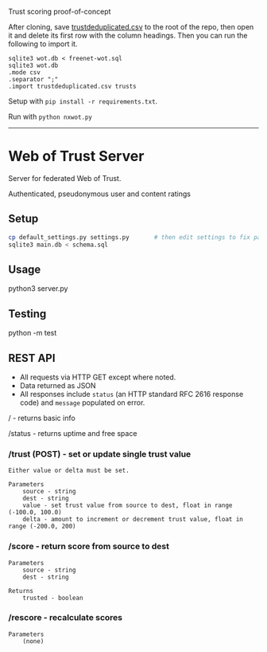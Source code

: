 Trust scoring proof-of-concept

After cloning, save [trustdeduplicated.csv](https://figshare.com/articles/dataset/The_Freenet_social_trust_graph_extracted_from_the_Web_of_Trust/4725664) to the root of the repo, then open it and delete its first row with the column headings. Then you can run the following to import it.

```
sqlite3 wot.db < freenet-wot.sql
sqlite3 wot.db
.mode csv
.separator ";"
.import trustdeduplicated.csv trusts
```

Setup with `pip install -r requirements.txt`.

Run with `python nxwot.py`

----

# Web of Trust Server
 
Server for federated Web of Trust.

Authenticated, pseudonymous user and content ratings

## Setup

```sh
cp default_settings.py settings.py       # then edit settings to fix path to code
sqlite3 main.db < schema.sql
```

## Usage

python3 server.py

## Testing

python -m test

## REST API

* All requests via HTTP GET except where noted.
* Data returned as JSON
* All responses include `status` (an HTTP standard RFC 2616 response code) and `message` populated on error.

/ - returns basic info

/status - returns uptime and free space

### /trust (POST) - set or update single trust value
    Either value or delta must be set.

    Parameters
        source - string
        dest - string
        value - set trust value from source to dest, float in range (-100.0, 100.0) 
        delta - amount to increment or decrement trust value, float in range (-200.0, 200)

### /score - return score from source to dest
    Parameters
        source - string
        dest - string

    Returns
        trusted - boolean
        
### /rescore - recalculate scores
    Parameters
        (none)

